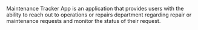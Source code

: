 Maintenance Tracker App is an application that provides users with the ability to reach out to
operations or repairs department regarding repair or maintenance requests and monitor the
status of their request.